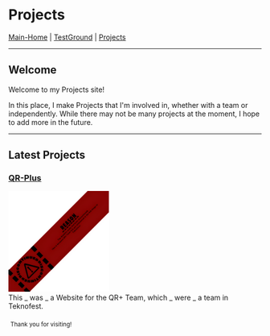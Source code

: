 # Projects

[Main-Home](https://subfabula.github.io) | [TestGround](https://subfabula.github.io/SF_W/) | [Projects](https://subfabula.github.io/sf_Projects/)

---

## Welcome

Welcome to my Projects site!

In this place, I make Projects that I'm involved in, whether with a team or independently. While there may not be many projects at the moment, I hope to add more in the future.

---

## Latest Projects

### [**QR-Plus**](https://subfabula.github.io/QR-Plus/)
<div style="position: relative;">
    <img src="assets/pj_file/qr-intro.gif" width="200" style="position: relative;">
    <img src="assets/pj_file/qr_discontinued-tape.png" width="200" style="position: absolute; top: 0; left: 0;">
</div>
This _ was _ a Website for the QR+ Team, which _ were _ a team in Teknofest.
<br clear="left">

<!-- Placeholder for dynamically generated content -->

 <sub>Thank you for visiting!</sub> 

<!-- GitHub will automatically add your social links below this line -->

